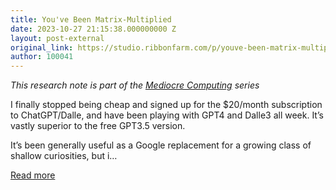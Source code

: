 ```yaml
---
title: You've Been Matrix-Multiplied
date: 2023-10-27 21:15:38.000000000 Z
layout: post-external
original_link: https://studio.ribbonfarm.com/p/youve-been-matrix-multiplied
author: 100041
---
```


_This research note is part of the [Mediocre Computing](https://studio.ribbonfarm.com/p/mediocre-computing) series_

I finally stopped being cheap and signed up for the $20/month subscription to ChatGPT/Dalle, and have been playing with GPT4 and Dalle3 all week. It’s vastly superior to the free GPT3.5 version.

It’s been generally useful as a Google replacement for a growing class of shallow curiosities, but i…

[Read more](https://studio.ribbonfarm.com/p/youve-been-matrix-multiplied)

